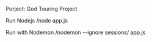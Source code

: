 Porject: God Touring Project 

Run Nodejs 
    /node app.js

Run with Nodemon
    /nodemon --ignore sessions/ app.js


